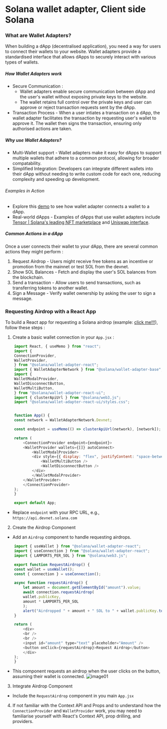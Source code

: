 # Solana wallet adapter, Client side Solana
### What are Wallet Adapters?
When building a dApp (decentralised application), you need a way for users to connect their wallets to your website. Wallet adapters provide a standardised interface that allows dApps to securely interact with various types of wallets.

##### How Wallet Adapters work
- Secure Communication :
    - Wallet adapters enable secure communication between dApp and the user's wallet without exposing private keys to the website.
    - The wallet retains full control over the private keys and user can approve or reject transaction requests sent by the dApp.
- Transaction Process - When a user intiates a transaction on a dApp, the wallet adapter facilitates the transaction by requesting user's wallet to approve it. The wallet then signs the transaction, ensuring only authorised actions are taken.

##### Why use Wallet Adapters?
- Multi-Wallet support - Wallet adapters make it easy for dApps to support multiple wallets that adhere to a common protocol, allowing for broader compatability.
- Simplified Integration: Developers can integrate different wallets into their dApp without needing to write custom code for each one, reducing complexity and speeding up development.

###### Examples in Action
- Explore this [demo](https://anza-xyz.github.io/wallet-adapter/example/) to see how wallet adapter connects a wallet to a dApp.
- Real-world dApps - Examples of dApps that use wallet adapters include [Tensor | Solana's leading NFT marketplace](https://www.tensor.trade/) and [Uniswap interface](https://app.uniswap.org/).

##### Common Actions in a dApp
Once a user connects their wallet to your dApp, there are several common actions they might perform :
1. Request Airdrop - Users might receive free tokens as an incentive or promotion from the mainnet or test SOL from the devnet.
2. Show SOL Balances - Fetch and display the user's SOL balances from the blockchain.
3. Send a transaction - Allow users to send transactions, such as transferring tokens to another wallet.
4. Sign a Message - Verify wallet ownership by asking the user to sign a message. 

### Requesting Airdrop with a React App
To build a React app for requesting a Solana airdrop (example: [click me!!!](https://solfaucet.com)), follow these steps :
1. Create a basic wallet connection in your `App.jsx` :
```javascript
    import React, { useMemo } from "react";
    import {
    ConnectionProvider,
    WalletProvider,
    } from "@solana/wallet-adapter-react";
    import { WalletAdapterNetwork } from "@solana/wallet-adapter-base";
    import {
    WalletModalProvider,
    WalletDisconnectButton,
    WalletMultiButton,
    } from "@solana/wallet-adapter-react-ui";
    import { clusterApiUrl } from "@solana/web3.js";
    import "@solana/wallet-adapter-react-ui/styles.css";


    function App() {
    const network = WalletAdapterNetwork.Devnet;

    const endpoint = useMemo(() => clusterApiUrl(network), [network]);

    return (
        <ConnectionProvider endpoint={endpoint}>
        <WalletProvider wallets={[]} autoConnect>
            <WalletModalProvider>
            <div style={{ display: "flex", justifyContent: "space-between" }}>
                <WalletMultiButton />
                <WalletDisconnectButton />
            </div>
            </WalletModalProvider>
        </WalletProvider>
        </ConnectionProvider>
    );
    }

    export default App;
```
- Replace `endpoint` with your RPC URL, e.g., `https://api.devnet.solana.com`

2. Create the Airdrop Component
- Add an `Airdrop` component to handle requesting airdrops.
```javascript
    import { useWallet } from "@solana/wallet-adapter-react";
    import { useConnection } from "@solana/wallet-adapter-react";
    import { LAMPORTS_PER_SOL } from "@solana/web3.js";

    export function RequestAirdrop() {
    const wallet = useWallet();
    const { connection } = useConnection();

    async function requestAirdrop() {
        let amount = document.getElementById("amount").value;
        await connection.requestAirdrop(
        wallet.publicKey,
        amount * LAMPORTS_PER_SOL
        );
        alert("Airdropped " + amount + " SOL to " + wallet.publicKey.toBase58());
    }

    return (
        <div>
        <br />
        <br />
        <input id="amount" type="text" placeholder="Amount" />
        <button onClick={requestAirdrop}>Request Airdrop</button>
        </div>
    );
    }
```
- This component requests an airdrop when the user clicks on the button, assuming their wallet is connected.
![image01](./images/testing-airdrop-request-through-react-app.avif)

3. Integrate Airdrop Component
- Include the `RequestAirdrop` component in you main `App.jsx`
4. If not familiar with the Context API and Props and to understand how the `ConnectionProvider` and `WalletProvider` work, you may need to familiarise yourself with React's Context API, prop drilling, and providers.
